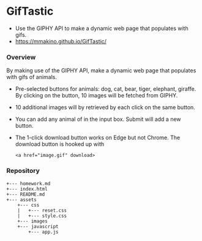 # GifTastic
* Use the GIPHY API to make a dynamic web page that populates with gifs.
* https://mmakino.github.io/GifTastic/

### Overview

By making use of the GIPHY API, make a dynamic web page that populates with gifs of animals. 

* Pre-selected buttons for animals: dog, cat, bear, tiger, elephant, giraffe. By clicking on the button, 10 images will be fetched from GIPHY.

* 10 additional images will by retrieved by each click on the same button.

* You can add any animal of in the input box. Submit will add a new button.

* The 1-click download button works on Edge but not Chrome.
  The download button is hooked up with
  ``` 
  <a href="image.gif" download>  
  ```

### Repository
```
+--- homework.md
+--- index.html
+--- README.md
+--- assets
    +--- css
    |   +--- reset.css
    |   +--- style.css
    +--- images
    +--- javascript
        +--- app.js
```
